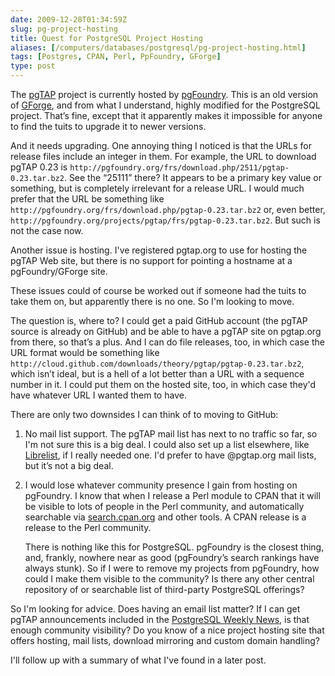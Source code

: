 ```yaml
--- 
date: 2009-12-28T01:34:59Z
slug: pg-project-hosting
title: Quest for PostgreSQL Project Hosting
aliases: [/computers/databases/postgresql/pg-project-hosting.html]
tags: [Postgres, CPAN, Perl, PpFoundry, GForge]
type: post
---
```


The [pgTAP] project is currently hosted by [pgFoundry]. This is an old version
of [GForge], and from what I understand, highly modified for the PostgreSQL
project. That’s fine, except that it apparently makes it impossible for anyone
to find the tuits to upgrade it to newer versions.

And it needs upgrading. One annoying thing I noticed is that the URLs for
release files include an integer in them. For example, the URL to download pgTAP
0.23 is `http://pgfoundry.org/frs/download.php/2511/pgtap-0.23.tar.bz2`. See the
“25111” there? It appears to be a primary key value or something, but is
completely irrelevant for a release URL. I would much prefer that the URL be
something like `http://pgfoundry.org/frs/download.php/pgtap-0.23.tar.bz2` or, even
better, `http://pgfoundry.org/projects/pgtap/frs/pgtap-0.23.tar.bz2`. But such is
not the case now.

Another issue is hosting. I've registered pgtap.org to use for hosting the pgTAP
Web site, but there is no support for pointing a hostname at a pgFoundry/GForge
site.

These issues could of course be worked out if someone had the tuits to take them
on, but apparently there is no one. So I'm looking to move.

The question is, where to? I could get a paid GitHub account (the pgTAP source
is already on GitHub) and be able to have a pgTAP site on pgtap.org from there,
so that’s a plus. And I can do file releases, too, in which case the URL format
would be something like
`http://cloud.github.com/downloads/theory/pgtap/pgtap-0.23.tar.bz2`, which isn’t
ideal, but is a hell of a lot better than a URL with a sequence number in it. I
could put them on the hosted site, too, in which case they'd have whatever URL I
wanted them to have.

There are only two downsides I can think of to moving to GitHub:

1.  No mail list support. The pgTAP mail list has next to no traffic so far, so
    I'm not sure this is a big deal. I could also set up a list elsewhere, like
    [Librelist], if I really needed one. I'd prefer to have @pgtap.org mail
    lists, but it’s not a big deal.

2.  I would lose whatever community presence I gain from hosting on pgFoundry. I
    know that when I release a Perl module to CPAN that it will be visible to
    lots of people in the Perl community, and automatically searchable via
    [search.cpan.org] and other tools. A CPAN release is a release to the Perl
    community.

    There is nothing like this for PostgreSQL. pgFoundry is the closest thing,
    and, frankly, nowhere near as good (pgFoundry’s search rankings have always
    stunk). So if I were to remove my projects from pgFoundry, how could I make
    them visible to the community? Is there any other central repository of or
    searchable list of third-party PostgreSQL offerings?

So I'm looking for advice. Does having an email list matter? If I can get pgTAP
announcements included in the [PostgreSQL Weekly News], is that enough community
visibility? Do you know of a nice project hosting site that offers hosting, mail
lists, download mirroring and custom domain handling?

I'll follow up with a summary of what I've found in a later post.

  [pgTAP]: http://pgtap.projects.postgresql.org/
  [pgFoundry]: http://pgfoundry.org/
  [GForge]: http://gforge.org/
  [Librelist]: http://librelist.com/
  [search.cpan.org]: http://search.cpan.org/
  [PostgreSQL Weekly News]: https://www.postgresql.org/community/weeklynews/
